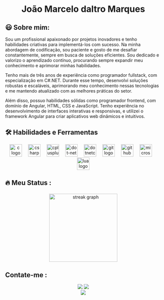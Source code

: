 
###

<h1 align="center">João Marcelo daltro Marques </h1>

### 
<h2 align="left"> 😃 Sobre mim: </h2>
<p>
  Sou um profissional apaixonado por projetos inovadores e tenho habilidades criativas para implementá-los com sucesso. Na minha abordagem de codificação, sou paciente e gosto de me desafiar constantemente, sempre em busca de soluções eficientes. Sou dedicado e valorizo o aprendizado contínuo, procurando sempre expandir meu conhecimento e aprimorar minhas habilidades.

  Tenho mais de três anos de experiência como programador fullstack, com especialização em C#.NET. Durante esse tempo, desenvolvi soluções robustas e escaláveis, aprimorando meu conhecimento nessas tecnologias e me mantendo atualizado com as melhores práticas do setor.

  Além disso, possuo habilidades sólidas como programador frontend, com domínio de Angular, HTML, CSS e JavaScript. Tenho experiência no desenvolvimento de interfaces interativas e responsivas, e utilizei o framework Angular para criar aplicativos web dinâmicos e intuitivos.
</p>

###


<h2 align="left"> 🛠 Habilidades e Ferramentas </h2>


<div align="center">
  <img src="https://cdn.jsdelivr.net/gh/devicons/devicon/icons/c/c-original.svg" height="40" alt="c logo"  />
  <img width="12" />
  <img src="https://cdn.jsdelivr.net/gh/devicons/devicon/icons/csharp/csharp-original.svg" height="40" alt="csharp logo"  />
  <img width="12" />
  <img src="https://cdn.jsdelivr.net/gh/devicons/devicon/icons/cplusplus/cplusplus-original.svg" height="40" alt="cplusplus logo"  />
  <img width="12" />
  <img src="https://cdn.jsdelivr.net/gh/devicons/devicon/icons/dot-net/dot-net-original.svg" height="40" alt="dot-net logo"  />
  <img width="12" />
  <img src="https://cdn.jsdelivr.net/gh/devicons/devicon/icons/dotnetcore/dotnetcore-original.svg" height="40" alt="dotnetcore logo"  />
  <img width="12" />
  <img src="https://cdn.jsdelivr.net/gh/devicons/devicon/icons/git/git-original.svg" height="40" alt="git logo"  />
  <img width="12" />
  <img src="https://cdn.jsdelivr.net/gh/devicons/devicon/icons/github/github-original.svg" height="40" alt="github logo"  />
  <img width="12" />
  <img src="https://cdn.jsdelivr.net/gh/devicons/devicon/icons/microsoftsqlserver/microsoftsqlserver-plain.svg" height="40" alt="microsoftsqlserver logo"  />
  <img width="12" />
  <img src="https://cdn.jsdelivr.net/gh/devicons/devicon/icons/lua/lua-original.svg" height="40" alt="lua logo"  />
</div>

###

<h2 align="left">🔥 Meu Status :</h2>

###

<div align="center">
  <img src="https://streak-stats.demolab.com?user=celinhodaltro&locale=en&mode=daily&theme=dark&hide_border=false&border_radius=5&order=3" height="220" alt="streak graph"  />
</div>



<h2 align="left">Contate-me :</h2>

<div align="center">
  <a href = "mailto:celinhodaltro@gmail.com"><img src="https://img.shields.io/badge/-Gmail-%23333?style=for-the-badge&logo=gmail&logoColor=white" target="_blank"></a>
  <a href="https://www.linkedin.com/in/joaomarcelomarques/" target="_blank"><img src="https://img.shields.io/badge/-LinkedIn-%230077B5?style=for-the-badge&logo=linkedin&logoColor=white" target="_blank"></a> 
</div>

<div align="center">
  <img src="https://visitor-badge.laobi.icu/badge?page_id=celinhodaltro.celinhodaltro&"  />
</div>
